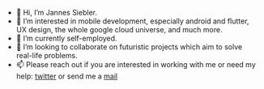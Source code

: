- 👋 Hi, I’m Jannes Siebler.
- 👀 I’m interested in mobile development, especially android and flutter, UX design, the whole google cloud universe, and much more.
- 🌱 I’m currently self-employed. 
- 💞️ I’m looking to collaborate on futuristic projects which aim to solve real-life problems.
- 📫 Please reach out if you are interested in working with me or need my help: [twitter](https://twitter.com/jasi_dev) or send me a [mail](mailto:sieblerjannes@gmail.com)

<!---
Jaykocha/Jaykocha is a ✨ special ✨ repository because its `README.md` (this file) appears on your GitHub profile.
You can click the Preview link to take a look at your changes.
--->
